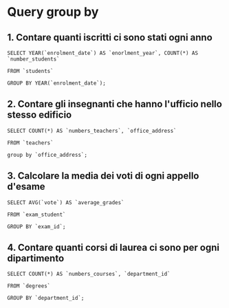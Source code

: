 # Query group by

## 1. Contare quanti iscritti ci sono stati ogni anno
```
SELECT YEAR(`enrolment_date`) AS `enorlment_year`, COUNT(*) AS `number_students`

FROM `students`

GROUP BY YEAR(`enrolment_date`);
```
## 2. Contare gli insegnanti che hanno l'ufficio nello stesso edificio
```
SELECT COUNT(*) AS `numbers_teachers`, `office_address`

FROM `teachers`

group by `office_address`;
```
## 3. Calcolare la media dei voti di ogni appello d'esame
```
SELECT AVG(`vote`) AS `average_grades`

FROM `exam_student`

GROUP BY `exam_id`;
```
## 4. Contare quanti corsi di laurea ci sono per ogni dipartimento
```
SELECT COUNT(*) AS `numbers_courses`, `department_id`

FROM `degrees`

GROUP BY `department_id`;
```